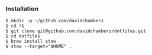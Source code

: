 ### Installation

```console
$ mkdir -p ~/github.com/davidchambers
$ cd !$
$ git clone git@github.com:davidchambers/dotfiles.git
$ cd dotfiles
$ brew install stow
$ stow --target="$HOME" .
```
